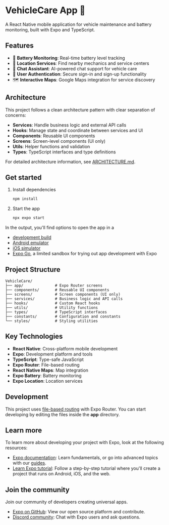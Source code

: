 # VehicleCare App 🚗

A React Native mobile application for vehicle maintenance and battery monitoring, built with Expo and TypeScript.

## Features

- 🔋 **Battery Monitoring**: Real-time battery level tracking
- 📍 **Location Services**: Find nearby mechanics and service centers
- 💬 **Chat Assistant**: AI-powered chat support for vehicle care
- 🔐 **User Authentication**: Secure sign-in and sign-up functionality
- 🗺️ **Interactive Maps**: Google Maps integration for service discovery

## Architecture

This project follows a clean architecture pattern with clear separation of concerns:

- **Services**: Handle business logic and external API calls
- **Hooks**: Manage state and coordinate between services and UI
- **Components**: Reusable UI components
- **Screens**: Screen-level components (UI only)
- **Utils**: Helper functions and validation
- **Types**: TypeScript interfaces and type definitions

For detailed architecture information, see [ARCHITECTURE.md](./ARCHITECTURE.md).

## Get started

1. Install dependencies

   ```bash
   npm install
   ```

2. Start the app

   ```bash
   npx expo start
   ```

In the output, you'll find options to open the app in a

- [development build](https://docs.expo.dev/develop/development-builds/introduction/)
- [Android emulator](https://docs.expo.dev/workflow/android-studio-emulator/)
- [iOS simulator](https://docs.expo.dev/workflow/ios-simulator/)
- [Expo Go](https://expo.dev/go), a limited sandbox for trying out app development with Expo

## Project Structure

```
VehicleCare/
├── app/              # Expo Router screens
├── components/       # Reusable UI components
├── screens/          # Screen components (UI only)
├── services/         # Business logic and API calls
├── hooks/            # Custom React hooks
├── utils/            # Utility functions
├── types/            # TypeScript interfaces
├── constants/        # Configuration and constants
└── styles/           # Styling utilities
```

## Key Technologies

- **React Native**: Cross-platform mobile development
- **Expo**: Development platform and tools
- **TypeScript**: Type-safe JavaScript
- **Expo Router**: File-based routing
- **React Native Maps**: Map integration
- **Expo Battery**: Battery monitoring
- **Expo Location**: Location services

## Development

This project uses [file-based routing](https://docs.expo.dev/router/introduction) with Expo Router. You can start developing by editing the files inside the **app** directory.

## Learn more

To learn more about developing your project with Expo, look at the following resources:

- [Expo documentation](https://docs.expo.dev/): Learn fundamentals, or go into advanced topics with our [guides](https://docs.expo.dev/guides).
- [Learn Expo tutorial](https://docs.expo.dev/tutorial/introduction/): Follow a step-by-step tutorial where you'll create a project that runs on Android, iOS, and the web.

## Join the community

Join our community of developers creating universal apps.

- [Expo on GitHub](https://github.com/expo/expo): View our open source platform and contribute.
- [Discord community](https://chat.expo.dev): Chat with Expo users and ask questions.

